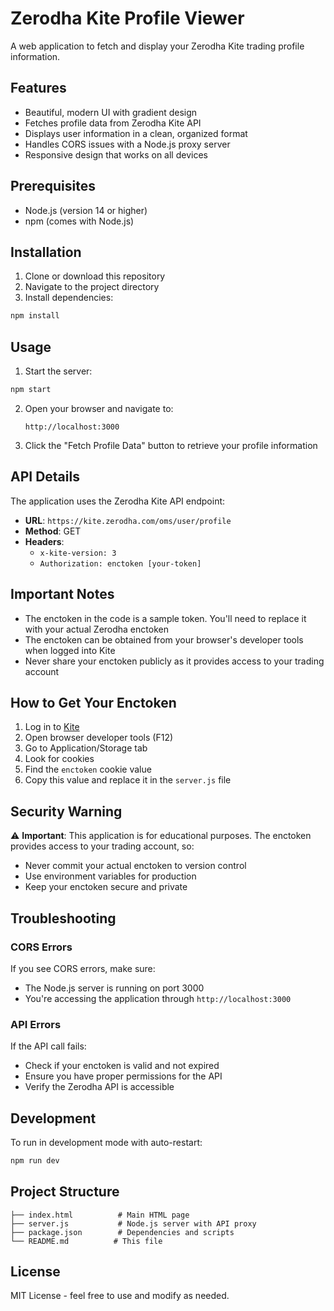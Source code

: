 # Zerodha Kite Profile Viewer

A web application to fetch and display your Zerodha Kite trading profile information.

## Features

- Beautiful, modern UI with gradient design
- Fetches profile data from Zerodha Kite API
- Displays user information in a clean, organized format
- Handles CORS issues with a Node.js proxy server
- Responsive design that works on all devices

## Prerequisites

- Node.js (version 14 or higher)
- npm (comes with Node.js)

## Installation

1. Clone or download this repository
2. Navigate to the project directory
3. Install dependencies:

```bash
npm install
```

## Usage

1. Start the server:

```bash
npm start
```

2. Open your browser and navigate to:
   ```
   http://localhost:3000
   ```

3. Click the "Fetch Profile Data" button to retrieve your profile information

## API Details

The application uses the Zerodha Kite API endpoint:
- **URL**: `https://kite.zerodha.com/oms/user/profile`
- **Method**: GET
- **Headers**: 
  - `x-kite-version: 3`
  - `Authorization: enctoken [your-token]`

## Important Notes

- The enctoken in the code is a sample token. You'll need to replace it with your actual Zerodha enctoken
- The enctoken can be obtained from your browser's developer tools when logged into Kite
- Never share your enctoken publicly as it provides access to your trading account

## How to Get Your Enctoken

1. Log in to [Kite](https://kite.zerodha.com/)
2. Open browser developer tools (F12)
3. Go to Application/Storage tab
4. Look for cookies
5. Find the `enctoken` cookie value
6. Copy this value and replace it in the `server.js` file

## Security Warning

⚠️ **Important**: This application is for educational purposes. The enctoken provides access to your trading account, so:
- Never commit your actual enctoken to version control
- Use environment variables for production
- Keep your enctoken secure and private

## Troubleshooting

### CORS Errors
If you see CORS errors, make sure:
- The Node.js server is running on port 3000
- You're accessing the application through `http://localhost:3000`

### API Errors
If the API call fails:
- Check if your enctoken is valid and not expired
- Ensure you have proper permissions for the API
- Verify the Zerodha API is accessible

## Development

To run in development mode with auto-restart:

```bash
npm run dev
```

## Project Structure

```
├── index.html          # Main HTML page
├── server.js           # Node.js server with API proxy
├── package.json        # Dependencies and scripts
└── README.md          # This file
```

## License

MIT License - feel free to use and modify as needed. 